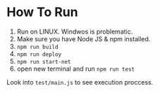 # How To Run

1. Run on LINUX. Windwos is problematic.
2. Make sure you have Node JS & npm installed.
3. `npm run build`
4. `npm run deploy`
5. `npm run start-net`
6. open new terminal and run `npm run test`

Look into `test/main.js` to see execution proccess.

